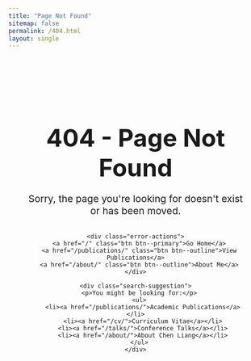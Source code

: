 ```yaml
---
title: "Page Not Found"
sitemap: false
permalink: /404.html
layout: single
---
```


<div class="error-page">
  <div class="error-content">
    <h1>404 - Page Not Found</h1>
    <p class="error-message">Sorry, the page you're looking for doesn't exist or has been moved.</p>
    
    <div class="error-actions">
      <a href="/" class="btn btn--primary">Go Home</a>
      <a href="/publications/" class="btn btn--outline">View Publications</a>
      <a href="/about/" class="btn btn--outline">About Me</a>
    </div>
    
    <div class="search-suggestion">
      <p>You might be looking for:</p>
      <ul>
        <li><a href="/publications/">Academic Publications</a></li>
        <li><a href="/cv/">Curriculum Vitae</a></li>
        <li><a href="/talks/">Conference Talks</a></li>
        <li><a href="/about/">About Chen Liang</a></li>
      </ul>
    </div>
  </div>
</div>

<style>
.error-page {
  text-align: center;
  padding: 4rem 2rem;
  max-width: 600px;
  margin: 0 auto;
}

.error-content h1 {
  font-size: 3rem;
  color: var(--primary-color);
  margin-bottom: 1rem;
}

.error-message {
  font-size: 1.2rem;
  color: var(--text-muted);
  margin-bottom: 2rem;
}

.error-actions {
  display: flex;
  gap: 1rem;
  justify-content: center;
  flex-wrap: wrap;
  margin-bottom: 3rem;
}

.btn--outline {
  background: transparent;
  border: 2px solid var(--primary-color);
  color: var(--primary-color);
}

.btn--outline:hover {
  background: var(--primary-color);
  color: white;
}

.search-suggestion {
  text-align: left;
  background: var(--surface-color);
  padding: 2rem;
  border-radius: 12px;
  border: 1px solid var(--border-color);
}

.search-suggestion ul {
  list-style: none;
  padding: 0;
}

.search-suggestion li {
  margin-bottom: 0.5rem;
}

.search-suggestion a {
  color: var(--primary-color);
  text-decoration: none;
  font-weight: 500;
}

.search-suggestion a:hover {
  text-decoration: underline;
}

@media (max-width: 768px) {
  .error-content h1 {
    font-size: 2rem;
  }
  
  .error-actions {
    flex-direction: column;
    align-items: center;
  }
  
  .btn {
    width: 100%;
    max-width: 200px;
  }
}
</style>

